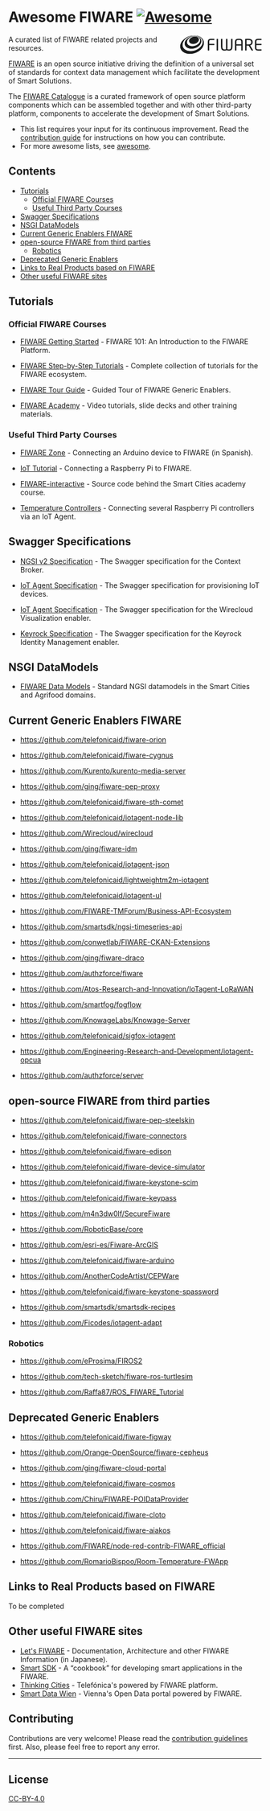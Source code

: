 # Awesome FIWARE [![Awesome](https://awesome.re/badge.svg)](https://awesome.re)

[<img src="logo.png" align="right" width="162">](https://www.fiware.org/)

A curated list of FIWARE related projects and resources.

[FIWARE](https://www.fiware.org/) is an open source initiative driving the definition of a universal set of standards
for context data management which facilitate the development of Smart Solutions.

The [FIWARE Catalogue](https://github.com/FIWARE/catalogue) is a curated framework of open source platform components
which can be assembled together and with other third-party platform, components to accelerate the development of Smart
Solutions.

-   This list requires your input for its continuous improvement. Read the [contribution guide](contributing.md) for
    instructions on how you can contribute.
-   For more awesome lists, see [awesome](https://github.com/sindresorhus/awesome).

## Contents

-   [Tutorials](#tutorials)
    -   [Official FIWARE Courses](#official-fiware-courses)
    -   [Useful Third Party Courses](#useful-third-party-courses)
-   [Swagger Specifications](#swagger-specifications)
-   [NSGI DataModels](#nsgi-datamodels)
-   [Current Generic Enablers FIWARE](#current-generic-enablers-fiware)
-   [open-source FIWARE from third parties](#open-source-fiware-from-third-parties)
    -   [Robotics](#robotics)
-   [Deprecated Generic Enablers](#deprecated-generic-enablers)
-   [Links to Real Products based on FIWARE](#links-to-real-products-based-on-fiware)
-   [Other useful FIWARE sites](#other-useful-fiware-sites)

## Tutorials

### Official FIWARE Courses

-   [FIWARE Getting Started](https://github.com/FIWARE/tutorials.Getting-Started) - FIWARE 101: An Introduction to the
    FIWARE Platform.
-   [FIWARE Step-by-Step Tutorials](https://fiware-tutorials.readthedocs.io/en/latest/) - Complete collection of
    tutorials for the FIWARE ecosystem.

-   [FIWARE Tour Guide](https://fiwaretourguide.readthedocs.io/en/latest/) - Guided Tour of FIWARE Generic Enablers.

-   [FIWARE Academy](https://github.com/FIWARE/academy) - Video tutorials, slide decks and other training materials.

### Useful Third Party Courses

-   [FIWARE Zone](https://github.com/FIWAREZone/IoT_Course) - Connecting an Arduino device to FIWARE (in Spanish).

-   [IoT Tutorial](https://github.com/rahul606/FIWARE-IoT-Tutorial) - Connecting a Raspberry Pi to FIWARE.

-   [FIWARE-interactive](https://github.com/GernotBoege/FIWARE-interactive) - Source code behind the Smart Cities
    academy course.

-   [Temperature Controllers](https://github.com/jmcanterafonseca/fiware-examples) - Connecting several Raspberry Pi
    controllers via an IoT Agent.

## Swagger Specifications

-   [NGSI v2 Specification](https://swagger.lab.fiware.org/?url=https://raw.githubusercontent.com/Fiware/specifications/master/OpenAPI/ngsiv2/ngsiv2-openapi.json) -
    The Swagger specification for the Context Broker.

-   [IoT Agent Specification](https://swagger.lab.fiware.org/?url=https://raw.githubusercontent.com/Fiware/specifications/master/OpenAPI/iot.IoTagent-node-lib/IoTagent-node-lib-openapi.json) -
    The Swagger specification for provisioning IoT devices.

-   [IoT Agent Specification](https://swagger.lab.fiware.org/?url=https://raw.githubusercontent.com/Fiware/specifications/master/OpenAPI/apps.Wirecloud/Wirecloud-openapi.json) -
    The Swagger specification for the Wirecloud Visualization enabler.

-   [Keyrock Specification](https://swagger.lab.fiware.org/?url=https://raw.githubusercontent.com/Fiware/specifications/master/OpenAPI/security.Idm/Idm-openapi.json) -
    The Swagger specification for the Keyrock Identity Management enabler.

## NSGI DataModels

-   [FIWARE Data Models](https://github.com/FIWARE/dataModels) - Standard NGSI datamodels in the Smart Cities and
    Agrifood domains.

## Current Generic Enablers FIWARE

-   https://github.com/telefonicaid/fiware-orion

-   https://github.com/telefonicaid/fiware-cygnus

-   https://github.com/Kurento/kurento-media-server

-   https://github.com/ging/fiware-pep-proxy

-   https://github.com/telefonicaid/fiware-sth-comet

-   https://github.com/telefonicaid/iotagent-node-lib

-   https://github.com/Wirecloud/wirecloud

-   https://github.com/ging/fiware-idm

-   https://github.com/telefonicaid/iotagent-json

-   https://github.com/telefonicaid/lightweightm2m-iotagent

-   https://github.com/telefonicaid/iotagent-ul

-   https://github.com/FIWARE-TMForum/Business-API-Ecosystem

-   https://github.com/smartsdk/ngsi-timeseries-api

-   https://github.com/conwetlab/FIWARE-CKAN-Extensions

-   https://github.com/ging/fiware-draco

-   https://github.com/authzforce/fiware

-   https://github.com/Atos-Research-and-Innovation/IoTagent-LoRaWAN

-   https://github.com/smartfog/fogflow

-   https://github.com/KnowageLabs/Knowage-Server

-   https://github.com/telefonicaid/sigfox-iotagent

-   https://github.com/Engineering-Research-and-Development/iotagent-opcua

-   https://github.com/authzforce/server

## open-source FIWARE from third parties

-   https://github.com/telefonicaid/fiware-pep-steelskin

-   https://github.com/telefonicaid/fiware-connectors

-   https://github.com/telefonicaid/fiware-edison

-   https://github.com/telefonicaid/fiware-device-simulator

-   https://github.com/telefonicaid/fiware-keystone-scim

-   https://github.com/telefonicaid/fiware-keypass

-   https://github.com/m4n3dw0lf/SecureFiware

-   https://github.com/RoboticBase/core

-   https://github.com/esri-es/Fiware-ArcGIS

-   https://github.com/telefonicaid/fiware-arduino

-   https://github.com/AnotherCodeArtist/CEPWare

-   https://github.com/telefonicaid/fiware-keystone-spassword

-   https://github.com/smartsdk/smartsdk-recipes

-   https://github.com/Ficodes/iotagent-adapt

### Robotics

-   https://github.com/eProsima/FIROS2

-   https://github.com/tech-sketch/fiware-ros-turtlesim

-   https://github.com/Raffa87/ROS_FIWARE_Tutorial

## Deprecated Generic Enablers

-   https://github.com/telefonicaid/fiware-figway

-   https://github.com/Orange-OpenSource/fiware-cepheus

-   https://github.com/ging/fiware-cloud-portal

-   https://github.com/telefonicaid/fiware-cosmos

-   https://github.com/Chiru/FIWARE-POIDataProvider

-   https://github.com/telefonicaid/fiware-cloto

-   https://github.com/telefonicaid/fiware-aiakos

-   https://github.com/FIWARE/node-red-contrib-FIWARE_official

-   https://github.com/RomarioBispoo/Room-Temperature-FWApp

## Links to Real Products based on FIWARE

To be completed

## Other useful FIWARE sites

-   [Let's FIWARE](https://www.letsfiware.jp/) - Documentation, Architecture and other FIWARE Information (in Japanese).
-   [Smart SDK](https://www.smartsdk.eu/) - A “cookbook” for developing smart applications in the FIWARE.
-   [Thinking Cities](https://thinking-cities.readthedocs.io/en/latest/) - Telefónica's powered by FIWARE platform.
-   [Smart Data Wien](https://smartdata.wien/) - Vienna's Open Data portal powered by FIWARE.

## Contributing

Contributions are very welcome! Please read the [contribution guidelines](CONTRIBUTING.md) first. Also, please feel free
to report any error.

---

## License

[CC-BY-4.0](LICENSE)
